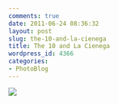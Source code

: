 ```yaml
---
comments: true
date: 2011-06-24 08:36:32
layout: post
slug: the-10-and-la-cienega
title: The 10 and La Cienega
wordpress_id: 4366
categories:
- PhotoBlog
---
```


![](http://ryanfitzer.com/main/wp-content/uploads/2011/06/photo8-950x709.jpg)
